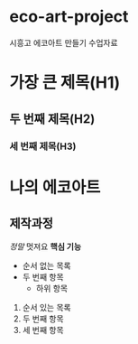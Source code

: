 # eco-art-project
시흥고 에코아트 만들기 수업자료
# 가장 큰 제목(H1)
## 두 번째 제목(H2)
### 세 번째 제목(H3)
# 나의 에코아트
## 제작과정
*정말* 멋져요
**핵심 기능**
- 순서 없는 목록
- 두 번째 항목
  - 하위 항목
1. 순서 있는 목록
2. 두 번째 항목
3. 세 번째 항목
